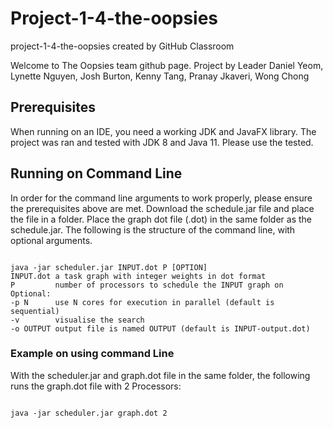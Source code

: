 # Project-1-4-the-oopsies
project-1-4-the-oopsies created by GitHub Classroom

Welcome to The Oopsies team github page.
Project by Leader Daniel Yeom, Lynette Nguyen, Josh Burton, Kenny Tang, Pranay Jkaveri, Wong Chong

## Prerequisites
When running on an IDE, you need a working JDK and JavaFX library. The project was ran and tested with JDK 8 and Java 11. Please use the tested.

## Running on Command Line
In order for the command line arguments to work properly, please ensure the prerequisites above are met.
Download the schedule.jar file and place the file in a folder. Place the graph dot file (.dot) in the same folder as the schedule.jar.
The following is the structure of the command line, with optional arguments.
```

java -jar scheduler.jar INPUT.dot P [OPTION]
INPUT.dot a task graph with integer weights in dot format
P         number of processors to schedule the INPUT graph on
Optional:
-p N      use N cores for execution in parallel (default is sequential)
-v        visualise the search
-o OUTPUT output file is named OUTPUT (default is INPUT-output.dot)  

```
### Example on using command Line
With the scheduler.jar and graph.dot file in the same folder, the following runs the graph.dot file with 2 Processors:
```

java -jar scheduler.jar graph.dot 2

```


